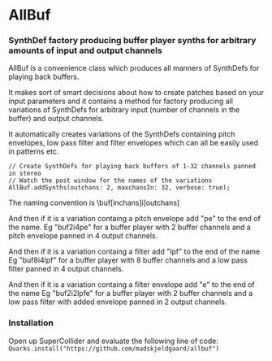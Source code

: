 # AllBuf

### SynthDef factory producing buffer player synths for arbitrary amounts of input and output channels

AllBuf is a convenience class which produces all manners of SynthDefs for playing back buffers.

It makes sort of smart decisions about how to create patches based on your input parameters and it contains a method for factory producing all variations of SynthDefs for arbitrary input (number of channels in the buffer) and output channels.

It automatically creates variations of the SynthDefs containing pitch envelopes, low pass filter and filter envelopes which can all be easily used in patterns etc.

```
// Create SynthDefs for playing back buffers of 1-32 channels panned in stereo
// Watch the post window for the names of the variations
AllBuf.addSynths(outchans: 2, maxchansIn: 32, verbose: true);
```

The naming convention is \buf[inchans]i[outchans]

And then if it is a variation containg a pitch envelope add "pe" to the end of the name. 
Eg "buf2i4pe" for a buffer player with 2 buffer channels and a pitch envelope panned in 4 output channels.

And then if it is a variation containg a filter add "lpf" to the end of the name
Eg "buf8i4lpf" for a buffer player with 8 buffer channels and a low pass filter panned in 4 output channels.

And then if it is a variation containg a filter envelope add "e" to the end of the name
Eg "buf2i2lpfe" for a buffer player with 2 buffer channels and a low pass filter with added envelope panned in 2 output channels.

### Installation

Open up SuperCollider and evaluate the following line of code:
`Quarks.install("https://github.com/madskjeldgaard/allbuf")`
